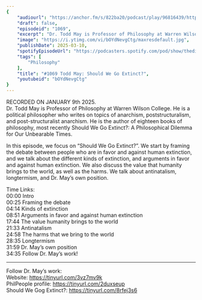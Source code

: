 ```yaml
---
{
	"audiourl": "https://anchor.fm/s/822ba20/podcast/play/96816439/https%3A%2F%2Fd3ctxlq1ktw2nl.cloudfront.net%2Fstaging%2F2025-0-9%2F1cd049e3-1fc8-48cb-7c36-3491770a9617.m4a",
	"draft": false,
	"episodeid": "1069",
	"excerpt": "Dr. Todd May is Professor of Philosophy at Warren Wilson College. He is a political philosopher who writes on topics of anarchism, poststructuralism, and post-structuralist anarchism. He is the author of eighteen books of philosophy, most recently Should We Go Extinct?:  A Philosophical Dilemma for Our Unbearable Times.",
	"image": "https://i.ytimg.com/vi/bOYdNevgCtg/maxresdefault.jpg",
	"publishDate": 2025-03-10,
	"spotifyEpisodeUrl": "https://podcasters.spotify.com/pod/show/thedissenter/episodes/1069-Todd-May-Should-We-Go-Extinct-e2t93rn",
	"tags": [
		"Philosophy"
	],
	"title": "#1069 Todd May: Should We Go Extinct?",
	"youtubeid": "bOYdNevgCtg"
}
---
```

RECORDED ON JANUARY 9th 2025.  
Dr. Todd May is Professor of Philosophy at Warren Wilson College. He is a political philosopher who writes on topics of anarchism, poststructuralism, and post-structuralist anarchism. He is the author of eighteen books of philosophy, most recently Should We Go Extinct?:  A Philosophical Dilemma for Our Unbearable Times.

In this episode, we focus on “Should We Go Extinct?”. We start by framing the debate between people who are in favor and against human extinction, and we talk about the different kinds of extinction, and arguments in favor and against human extinction. We also discuss the value that humanity brings to the world, as well as the harms. We talk about antinatalism, longtermism, and Dr. May’s own position.

Time Links:  
<time>00:00</time> Intro  
<time>00:25</time> Framing the debate  
<time>04:14</time> Kinds of extinction  
<time>08:51</time> Arguments in favor and against human extinction  
<time>17:44</time> The value humanity brings to the world  
<time>21:33</time> Antinatalism  
<time>24:58</time> The harms that we bring to the world  
<time>28:35</time> Longtermism  
<time>31:59</time> Dr. May’s own position  
<time>34:35</time> Follow Dr. May’s work!

---

Follow Dr. May’s work:  
Website: https://tinyurl.com/3vz7mv9k  
PhilPeople profile: https://tinyurl.com/2duxseup  
Should We Gog Extinct?: https://tinyurl.com/8rfej3s6
